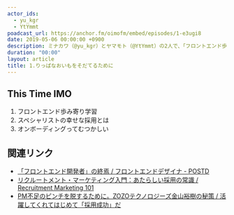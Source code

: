 ```yaml
---
actor_ids:
  - yu_kgr
  - YtYmmt
poadcast_url: https://anchor.fm/oimofm/embed/episodes/1-e3ugi8
date: 2019-05-06 00:00:00 +0900
description: ミナカワ（@yu_kgr）とヤマモト（@YtYmmt）の2人で、「フロントエンド歩み寄り学習」「スペシャリストの幸せな採用とは」「オンボーディングってむつかしい」っていう話題で話しました。
duration: "00:00"
layout: article
title: 1.りっぱなおいもをそだてるために
---
```


## This Time IMO

1. フロントエンド歩み寄り学習
2. スペシャリストの幸せな採用とは
3. オンボーディングってむつかしい


## 関連リンク

- [「フロントエンド開発者」の終焉 / フロントエンドデザイナ - POSTD](https://postd.cc/the-death-of-front-end-developers/)
- [‪リクルートメント・マーケティング入門：あたらしい採用の常識 / Recruitment Marketing 101‬](https://speakerdeck.com/wantedly/recruitment-marketing-101)
- [‪PM不足のピンチを脱するために。ZOZOテクノロジーズ金山裕樹の秘策‬ / 活躍してくれてはじめて「採用成功」だ](https://careerhack.en-japan.com/report/detail/1033)